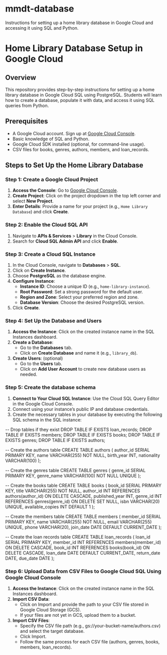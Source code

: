 # mmdt-database
Instructions for setting up a home library database in Google Cloud and accessing it using SQL and Python.

# Home Library Database Setup in Google Cloud

## Overview
This repository provides step-by-step instructions for setting up a home library database in Google Cloud SQL using PostgreSQL. Students will learn how to create a database, populate it with data, and access it using SQL queries from Python.

## Prerequisites
- A Google Cloud account. Sign up at [Google Cloud Console](https://console.cloud.google.com/).
- Basic knowledge of SQL and Python.
- Google Cloud SDK installed (optional, for command-line usage).
- CSV files for books, genres, authors, members, and loan_records.

## Steps to Set Up the Home Library Database

### Step 1: Create a Google Cloud Project
1. **Access the Console**: Go to [Google Cloud Console](https://console.cloud.google.com/).
2. **Create Project**: Click on the project dropdown in the top left corner and select **New Project**.
3. **Enter Details**: Provide a name for your project (e.g., `Home Library Database`) and click **Create**.

### Step 2: Enable the Cloud SQL API
1. Navigate to **APIs & Services** > **Library** in the Cloud Console.
2. Search for **Cloud SQL Admin API** and click **Enable**.

### Step 3: Create a Cloud SQL Instance
1. In the Cloud Console, navigate to **Databases** > **SQL**.
2. Click on **Create Instance**.
3. Choose **PostgreSQL** as the database engine.
4. **Configure Instance**:
   - **Instance ID**: Choose a unique ID (e.g., `home-library-instance`).
   - **Root Password**: Set a strong password for the default user.
   - **Region and Zone**: Select your preferred region and zone.
   - **Database Version**: Choose the desired PostgreSQL version.
5. Click **Create**.

### Step 4: Set Up the Database and Users
1. **Access the Instance**: Click on the created instance name in the SQL Instances dashboard.
2. **Create a Database**:
   - Go to the **Databases** tab.
   - Click on **Create Database** and name it (e.g., `library_db`).
3. **Create Users**: (optional)
   - Go to the **Users** tab.
   - Click on **Add User Account** to create new database users as needed.

### Step 5: Create the database schema
1. **Connect to Your Cloud SQL Instance**: Use the Cloud SQL Query Editor in the Google Cloud Console.
2. Connect using your instance’s public IP and database credentials.
3. Create the necessary tables in your database by executing the following SQL schema in the SQL instance:

-- Drop tables if they exist
DROP TABLE IF EXISTS loan_records;
DROP TABLE IF EXISTS members;
DROP TABLE IF EXISTS books;
DROP TABLE IF EXISTS genres;
DROP TABLE IF EXISTS authors;

-- Create the authors table
CREATE TABLE authors (
    author_id SERIAL PRIMARY KEY,
    name VARCHAR(255) NOT NULL,
    birth_year INT,
    nationality VARCHAR(100)
);

-- Create the genres table
CREATE TABLE genres (
    genre_id SERIAL PRIMARY KEY,
    genre_name VARCHAR(100) NOT NULL UNIQUE
);

-- Create the books table
CREATE TABLE books (
    book_id SERIAL PRIMARY KEY,
    title VARCHAR(255) NOT NULL,
    author_id INT REFERENCES authors(author_id) ON DELETE CASCADE,
    published_year INT,
    genre_id INT REFERENCES genres(genre_id) ON DELETE SET NULL,
    isbn VARCHAR(20) UNIQUE,
    available_copies INT DEFAULT 1
);

-- Create the members table
CREATE TABLE members (
    member_id SERIAL PRIMARY KEY,
    name VARCHAR(255) NOT NULL,
    email VARCHAR(255) UNIQUE,
    phone VARCHAR(20),
    join_date DATE DEFAULT CURRENT_DATE
);

-- Create the loan records table
CREATE TABLE loan_records (
    loan_id SERIAL PRIMARY KEY,
    member_id INT REFERENCES members(member_id) ON DELETE CASCADE,
    book_id INT REFERENCES books(book_id) ON DELETE CASCADE,
    loan_date DATE DEFAULT CURRENT_DATE,
    return_date DATE,
    due_date DATE
);

### Step 6: Upload Data from CSV Files to Google Cloud SQL Using Google Cloud Console
1. **Access the Instance**: Click on the created instance name in the SQL Instances dashboard.
2. **Import CSV Data**:
   - Click on Import and provide the path to your CSV file stored in Google Cloud Storage (GCS).
   - If your files are not yet in GCS, upload them to a bucket.
3. **Import CSV Files**:
   - Specify the CSV file path (e.g., gs://your-bucket-name/authors.csv) and select the target database.
   - Click Import.
   - Follow the same process for each CSV file (authors, genres, books, members, loan_records).
